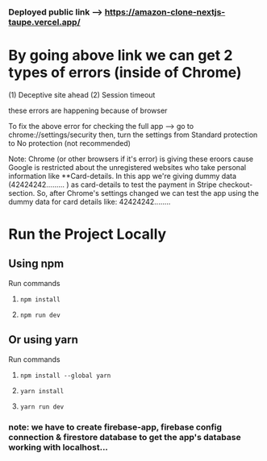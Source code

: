 ### Deployed public link -->    https://amazon-clone-nextjs-taupe.vercel.app/

# By going above link we can get 2 types of errors (inside of Chrome)

(1) Deceptive site ahead
(2) Session timeout

these errors are happening because of browser

To fix the above error for checking the full app --> 
go to chrome://settings/security
then, turn the settings from Standard protection to No protection (not recommended)

Note: Chrome (or other browsers if it's error) is giving these eroors cause Google is restricted about the unregistered websites who take personal information like **Card-details.
In this app we're giving dummy data (42424242......... ) as card-details to test the payment in Stripe checkout-section. So, after Chrome's settings changed we can test the app using the dummy data for card details like: 42424242........


# Run the Project Locally



## Using npm

Run commands

1) ```npm install```


2) ```npm run dev```


## Or using yarn

Run commands 

1) ```npm install --global yarn```

2) ```yarn install```

3) ```yarn run dev```


### note: we have to create firebase-app, firebase config connection & firestore database to get the app's database working with localhost...
